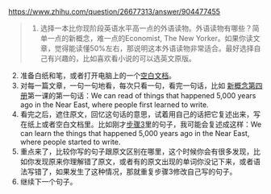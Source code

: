 https://www.zhihu.com/question/26677313/answer/904477455




>  1.  选择一本比你现阶段英语水平高一点的外语读物。外语读物有哪些？简单一点的新概念，难一点的Economist, The New Yorker。如果你读文章，觉得能读懂50%左右，那说明这本外语读物非常适合。最好选择自己有兴趣的，比如喜欢看小说的可以选英文原版。
2.  准备白纸和笔，或者打开电脑上的一个[空白文档](https://www.zhihu.com/search?q=%E7%A9%BA%E7%99%BD%E6%96%87%E6%A1%A3&search_source=Entity&hybrid_search_source=Entity&hybrid_search_extra=%7B%22sourceType%22%3A%22answer%22%2C%22sourceId%22%3A904477455%7D)。
3.  对每一篇文章，一句一句地看，每次只看一句，看完一句话，比如 [新概念第四册](https://www.zhihu.com/search?q=%E6%96%B0%E6%A6%82%E5%BF%B5%E7%AC%AC%E5%9B%9B%E5%86%8C&search_source=Entity&hybrid_search_source=Entity&hybrid_search_extra=%7B%22sourceType%22%3A%22answer%22%2C%22sourceId%22%3A904477455%7D)第一课的第一句话：We can read of things that happened 5,000 years ago in the Near East, where people first learned to write.
4.  看完之后，遮住原文，回忆这句话的意思，试着用自己的话把它复述出来，写在纸上或者空白文档里。比如刚才[步骤3](https://www.zhihu.com/search?q=%E6%AD%A5%E9%AA%A43&search_source=Entity&hybrid_search_source=Entity&hybrid_search_extra=%7B%22sourceType%22%3A%22answer%22%2C%22sourceId%22%3A904477455%7D)里的句子，我可能会复述成这样：We can learn the things that happened 5,000 years ago in the Near East, where people started to write.
5.  重点来了，比较你写的句子跟原文区别在哪里，这个时候你会有很多发现，比如你发现原来你理解错了原文，或者有的原文出现的单词你没记下来，或者语法写错了，如果发生了这种情况，那就重复步骤3修改自己写的句子。
6.  继续下一个句子。